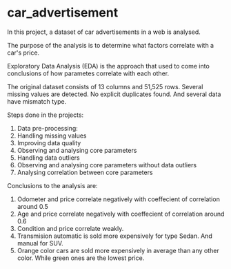# car_advertisement
In this project, a dataset of car advertisements in a web is analysed.

The purpose of the analysis is to determine what factors correlate with a car's price.

Exploratory Data Analysis (EDA) is the approach that used to come into conclusions of how parametes correlate with each other.

The original dataset consists of 13 columns and 51,525 rows. Several missing values are detected. No explicit duplicates found.
And several data have mismatch type.

Steps done in the projects:
  1. Data pre-processing:
  2. Handling missing values
  3. Improving data quality
  4. Observing and analysing core parameters
  5. Handling data outliers
  6. Observing and analysing core parameters without data outliers
  7. Analysing correlation between core parameters
 
Conclusions to the analysis are:
  1. Odometer and price correlate negatively with coeffecient of correlation around 0.5
  2. Age and price correlate negatively with coeffecient of correlation around 0.6
  3. Condition and price correlate weakly.
  4. Transmision automatic is sold more expensively for type Sedan. And manual for SUV.
  5. Orange color cars are sold more expensively in average than any other color. While green ones are the lowest price.
